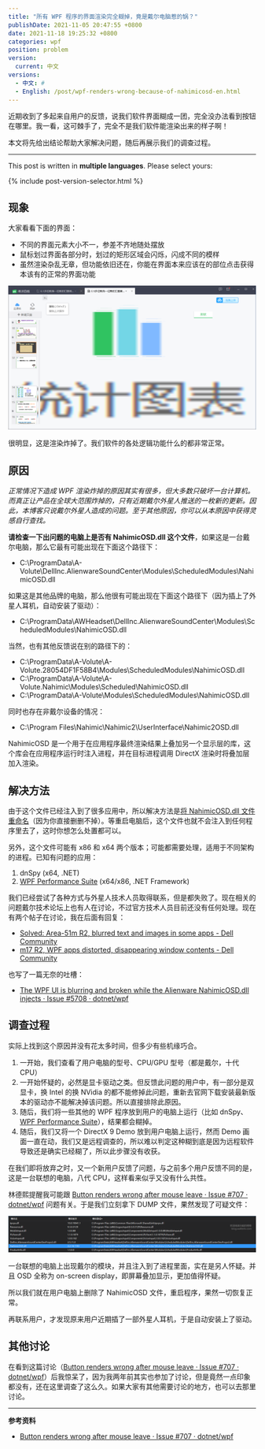 ```yaml
---
title: "所有 WPF 程序的界面渲染完全糊掉，竟是戴尔电脑惹的锅？"
publishDate: 2021-11-05 20:47:55 +0800
date: 2021-11-18 19:25:32 +0800
categories: wpf
position: problem
version:
  current: 中文
versions:
  - 中文: #
  - English: /post/wpf-renders-wrong-because-of-nahimicosd-en.html
---
```


近期收到了多起来自用户的反馈，说我们软件界面糊成一团，完全没办法看到按钮在哪里。我一看，这可棘手了，完全不是我们软件能渲染出来的样子啊！

本文将先给出结论帮助大家解决问题，随后再展示我们的调查过程。

---

This post is written in **multiple languages**. Please select yours:

{% include post-version-selector.html %}

<div id="toc"></div>

## 现象

大家看看下面的界面：

* 不同的界面元素大小不一，参差不齐地随处摆放
* 鼠标划过界面各部分时，划过的矩形区域会闪烁，闪成不同的模样
* 虽然渲染杂乱无章，但功能依旧还在，你能在界面本来应该在的部位点击获得本该有的正常的界面功能

![糊掉的界面](/static/posts/2021-11-05-20-07-45.png)

很明显，这是渲染炸掉了。我们软件的各处逻辑功能什么的都非常正常。

## 原因

*正常情况下造成 WPF 渲染炸掉的原因其实有很多，但大多数只破坏一台计算机。而真正让产品在全球大范围炸掉的，只有近期戴尔外星人推送的一枚新的更新。因此，本博客只说戴尔外星人造成的问题。至于其他原因，你可以从本原因中获得灵感自行查找。*

**请检查一下出问题的电脑上是否有 NahimicOSD.dll 这个文件**，如果这是一台戴尔电脑，那么它最有可能出现在下面这个路径下：

* C:\ProgramData\A-Volute\DellInc.AlienwareSoundCenter\Modules\ScheduledModules\NahimicOSD.dll

如果这是其他品牌的电脑，那么他很有可能出现在下面这个路径下（因为插上了外星人耳机，自动安装了驱动）：

* C:\ProgramData\AWHeadset\DellInc.AlienwareSoundCenter\Modules\ScheduledModules\NahimicOSD.dll

当然，也有其他反馈说在别的路径下的：

* C:\ProgramData\A-Volute\A-Volute.28054DF1F58B4\Modules\ScheduledModules\NahimicOSD.dll
* C:\ProgramData\A-Volute\A-Volute.Nahimic\Modules\Scheduled\NahimicOSD.dll
* C:\ProgramData\A-Volute\Modules\ScheduledModules\NahimicOSD.dll

同时也存在非戴尔设备的情况：

* C:\Program Files\Nahimic\Nahimic2\UserInterface\Nahimic2OSD.dll

NahimicOSD 是一个用于在应用程序最终渲染结果上叠加另一个显示层的库，这个库会在应用程序运行时注入进程，并在目标进程调用 DirectX 渲染时将叠加层加入渲染。

## 解决方法

由于这个文件已经注入到了很多应用中，所以解决方法是[将 NahimicOSD.dll 文件重命名](http://blog.walterlv.com/post/rename-executable-self-when-running.html)（因为你直接删删不掉）。等重启电脑后，这个文件也就不会注入到任何程序里去了，这时你想怎么处置都可以。

另外，这个文件可能有 x86 和 x64 两个版本；可能都需要处理，适用于不同架构的进程。已知有问题的应用：

1. dnSpy (x64, .NET)
1. [WPF Performance Suite](http://blog.walterlv.com/post/wpf-rendering-dirty-region.html) (x64/x86, .NET Framework)

我们已经尝试了各种方式与外星人技术人员取得联系，但是都失败了。现在相关的问题戴尔技术论坛上也有人在讨论，不过官方技术人员目前还没有任何处理。现在有两个帖子在讨论，我在后面有回复：

* [Solved: Area-51m R2, blurred text and images in some apps - Dell Community](https://www.dell.com/community/Alienware/Area-51m-R2-blurred-text-and-images-in-some-apps/m-p/8073108#M47622)
* [m17 R2, WPF apps distorted, disappearing window contents - Dell Community](https://www.dell.com/community/Alienware/m17-R2-WPF-apps-distorted-disappearing-window-contents/m-p/8069137#M47499)

也写了一篇无奈的吐槽：

* [The WPF UI is blurring and broken while the Alienware NahimicOSD.dll injects · Issue #5708 · dotnet/wpf](https://github.com/dotnet/wpf/issues/5708)

## 调查过程

实际上找到这个原因并没有花太多时间，但多少有些机缘巧合。

1. 一开始，我们查看了用户电脑的型号、CPU/GPU 型号（都是戴尔，十代 CPU）
1. 一开始怀疑的，必然是显卡驱动之类。但反馈此问题的用户中，有一部分是双显卡，换 Intel 的换 NVidia 的都不能修掉此问题，重新去官网下载安装最新版本的驱动亦不能解决掉该问题。所以直接排除此原因。
1. 随后，我们将一些其他的 WPF 程序放到用户的电脑上运行（比如 dnSpy、[WPF Performance Suite](http://blog.walterlv.com/post/wpf-rendering-dirty-region.html)），结果都会糊掉。
1. 随后，我们又将一个 DirectX 9 Demo 放到用户电脑上运行，然而 Demo 画面一直在动，我们又是远程调查的，所以难以判定这种糊到底是因为远程软件导致还是确实已经糊了，所以此步骤没有收获。

在我们即将放弃之时，又一个新用户反馈了问题，与之前多个用户反馈不同的是，这是一台联想的电脑，八代 CPU，这样看来似乎又没有什么共性。

林德熙提醒我可能跟 [Button renders wrong after mouse leave · Issue #707 · dotnet/wpf](https://github.com/dotnet/wpf/issues/707) 问题有关。于是我们立刻拿下 DUMP 文件，果然发现了可疑文件：

![可疑文件](/static/posts/2021-11-05-20-33-36.png)

一台联想的电脑上出现戴尔的模块，并且注入到了进程里面，实在是另人怀疑。并且 OSD 全称为 on-screen display，即屏幕叠加显示，更加值得怀疑。

所以我们就在用户电脑上删除了 NahimicOSD 文件，重启程序，果然一切恢复正常。

再联系用户，才发现原来用户近期插了一部外星人耳机，于是自动安装上了驱动。

## 其他讨论

在看到这篇讨论（[Button renders wrong after mouse leave · Issue #707 · dotnet/wpf](https://github.com/dotnet/wpf/issues/707)）后我惊呆了，因为我两年前其实也参加了讨论，但是竟然一点印象都没有，还在这里调查了这么久。如果大家有其他需要讨论的地方，也可以去那里讨论。

---

**参考资料**

- [Button renders wrong after mouse leave · Issue #707 · dotnet/wpf](https://github.com/dotnet/wpf/issues/707)
